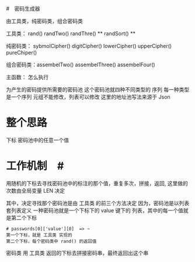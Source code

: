 

#　密码生成器


由工具类，纯密码类，组合密码类

 工具类： rand() randTwo() randThre() ** randSort() **

 纯密码类： sybmolCipher() digitCipher() lowerCipher() upperCipher() pureChiper()

 组合密码类：assembelTwo()  assembelThree() assembelFour()

 主函数： 怎么执行


为产生的密码提供所需要的密码池
	这个密码池就四种不同类型的 序列 
	每一种类型是一个序列
	元组不能修改，列表可以修改
	这里的地址池写法来源于 Json 


# 整个思路 #

下标
密码池中的任意一个值


# 工作机制　#

用随机的下标去寻找密码池中的标注的那个值，重复多次，拼接，返回,
这里做的次数由全局变量 LEN 决定


其中，决定寻找那个密码池是由 工具类 的前三个方法决定
因为，密码池是以列表套列表定义
	一种密码池就是一个下标下的 value 键下的 列表，其中的每一个值就是第二个下标
	
	# passwords[0]['value'][0]  => ~
	第一个下标，就是 工具类 实现的
	第二个下标，每个密码类中 rand() 的返回值



密码类 用 工具类 返回的下标去拼接密码串，最终返回出这个串




